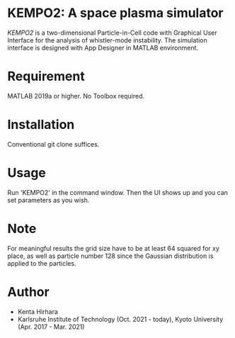 # KEMPO2: A space plasma simulator

*KEMPO2* is a two-dimensional Particle-in-Cell code with Graphical User Interface for the analysis of whistler-mode instability. The simulation interface is designed with App Designer in MATLAB environment.

# Requirement

MATLAB 2019a or higher. No Toolbox required.

# Installation

Conventional git clone suffices.

# Usage

Run 'KEMPO2' in the command window. Then the UI shows up and you can set parameters as you wish.

# Note

For meaningful results the grid size have to be at least 64 squared for xy place, as well as particle number 128 since the Gaussian distribution is applied to the particles.

# Author

* Kenta Hirhara
* Karlsruhe Institute of Technology (Oct. 2021 - today), Kyoto University (Apr. 2017 - Mar. 2021)
